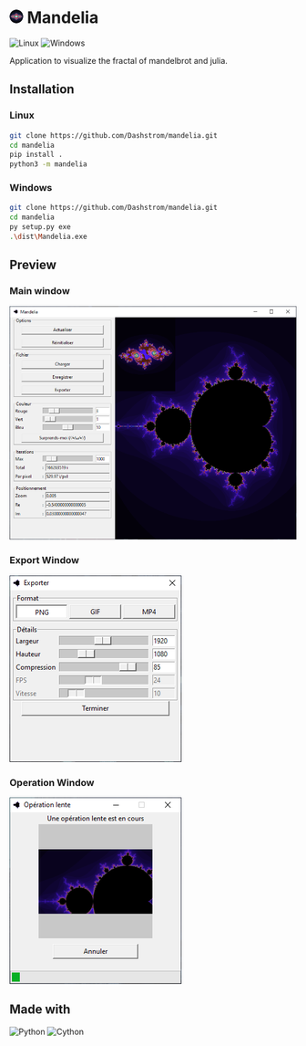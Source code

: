 # ![Logo](docs/images/logo.png) Mandelia

![Linux](https://svgshare.com/i/Zhy.svg)
![Windows](https://svgshare.com/i/ZhY.svg)

Application to visualize the fractal of mandelbrot and julia.

## Installation

### Linux

```sh
git clone https://github.com/Dashstrom/mandelia.git
cd mandelia
pip install .
python3 -m mandelia
```

### Windows

```sh
git clone https://github.com/Dashstrom/mandelia.git
cd mandelia
py setup.py exe
.\dist\Mandelia.exe
```

## Preview

### Main window

![Main Window](docs/images/main.png)

### Export Window

![Export Window](docs/images/export.png)

### Operation Window

![Operation Window](docs/images/operation.png)

## Made with

![Python](https://img.shields.io/badge/Python-14354C?style=for-the-badge&logo=python&logoColor=white)
![Cython](https://img.shields.io/badge/cython-f6c93d?style=for-the-badge&logo=python&logoColor=black)
